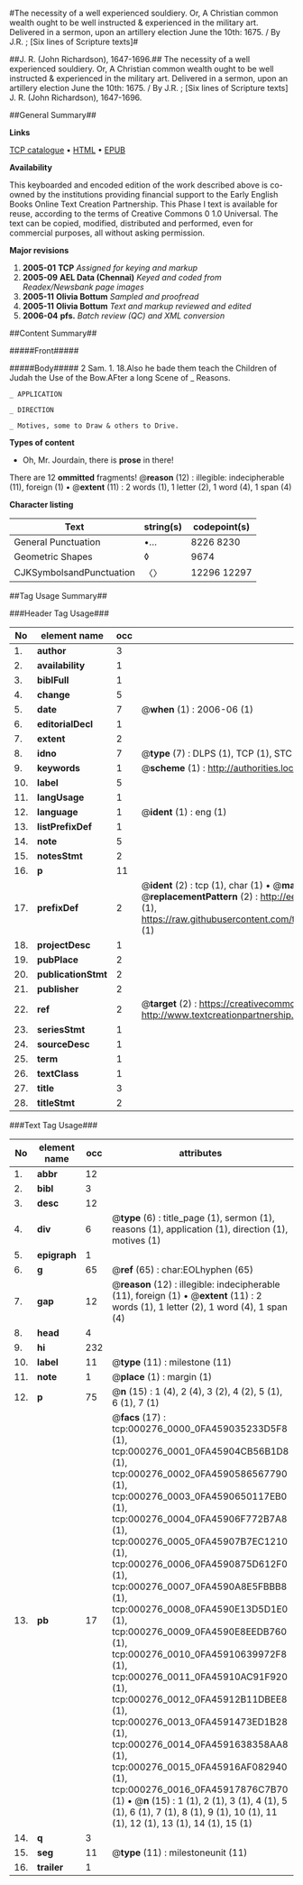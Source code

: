 #The necessity of a well experienced souldiery. Or, A Christian common wealth ought to be well instructed & experienced in the military art. Delivered in a sermon, upon an artillery election June the 10th: 1675. / By J.R. ; [Six lines of Scripture texts]#

##J. R. (John Richardson), 1647-1696.##
The necessity of a well experienced souldiery. Or, A Christian common wealth ought to be well instructed & experienced in the military art. Delivered in a sermon, upon an artillery election June the 10th: 1675. / By J.R. ; [Six lines of Scripture texts]
J. R. (John Richardson), 1647-1696.

##General Summary##

**Links**

[TCP catalogue](http://www.ota.ox.ac.uk/tcp/)  • 
[HTML](http://tei.it.ox.ac.uk/tcp/Texts-HTML/free/N00/N00215.html)  • 
[EPUB](http://tei.it.ox.ac.uk/tcp/Texts-EPUB/free/N00/N00215.epub)

**Availability**

This keyboarded and encoded edition of the
	       work described above is co-owned by the institutions
	       providing financial support to the Early English Books
	       Online Text Creation Partnership. This Phase I text is
	       available for reuse, according to the terms of Creative
	       Commons 0 1.0 Universal. The text can be copied,
	       modified, distributed and performed, even for
	       commercial purposes, all without asking permission.

**Major revisions**

1. __2005-01__ __TCP__ *Assigned for keying and markup*
1. __2005-09__ __AEL Data (Chennai)__ *Keyed and coded from Readex/Newsbank page images*
1. __2005-11__ __Olivia Bottum__ *Sampled and proofread*
1. __2005-11__ __Olivia Bottum__ *Text and markup reviewed and edited*
1. __2006-04__ __pfs.__ *Batch review (QC) and XML conversion*

##Content Summary##

#####Front#####

#####Body#####
2 Sam. 1. 18.Also he bade them teach the Children of Judah the Use of the Bow.AFter a long Scene of 
    _ Reasons.

    _ APPLICATION

    _ DIRECTION

    _ Motives, some to Draw & others to Drive.

**Types of content**

  * Oh, Mr. Jourdain, there is **prose** in there!

There are 12 **ommitted** fragments! 
 @__reason__ (12) : illegible: indecipherable (11), foreign (1)  •  @__extent__ (11) : 2 words (1), 1 letter (2), 1 word (4), 1 span (4)

**Character listing**


|Text|string(s)|codepoint(s)|
|---|---|---|
|General Punctuation|•…|8226 8230|
|Geometric Shapes|◊|9674|
|CJKSymbolsandPunctuation|〈〉|12296 12297|

##Tag Usage Summary##

###Header Tag Usage###

|No|element name|occ|attributes|
|---|---|---|---|
|1.|__author__|3||
|2.|__availability__|1||
|3.|__biblFull__|1||
|4.|__change__|5||
|5.|__date__|7| @__when__ (1) : 2006-06 (1)|
|6.|__editorialDecl__|1||
|7.|__extent__|2||
|8.|__idno__|7| @__type__ (7) : DLPS (1), TCP (1), STC (2), NOTIS (1), IMAGE-SET (1), EVANS-CITATION (1)|
|9.|__keywords__|1| @__scheme__ (1) : http://authorities.loc.gov/ (1)|
|10.|__label__|5||
|11.|__langUsage__|1||
|12.|__language__|1| @__ident__ (1) : eng (1)|
|13.|__listPrefixDef__|1||
|14.|__note__|5||
|15.|__notesStmt__|2||
|16.|__p__|11||
|17.|__prefixDef__|2| @__ident__ (2) : tcp (1), char (1)  •  @__matchPattern__ (2) : ([0-9\-]+):([0-9IVX]+) (1), (.+) (1)  •  @__replacementPattern__ (2) : http://eebo.chadwyck.com/downloadtiff?vid=$1&page=$2 (1), https://raw.githubusercontent.com/textcreationpartnership/Texts/master/tcpchars.xml#$1 (1)|
|18.|__projectDesc__|1||
|19.|__pubPlace__|2||
|20.|__publicationStmt__|2||
|21.|__publisher__|2||
|22.|__ref__|2| @__target__ (2) : https://creativecommons.org/publicdomain/zero/1.0/ (1), http://www.textcreationpartnership.org/docs/. (1)|
|23.|__seriesStmt__|1||
|24.|__sourceDesc__|1||
|25.|__term__|1||
|26.|__textClass__|1||
|27.|__title__|3||
|28.|__titleStmt__|2||


###Text Tag Usage###

|No|element name|occ|attributes|
|---|---|---|---|
|1.|__abbr__|12||
|2.|__bibl__|3||
|3.|__desc__|12||
|4.|__div__|6| @__type__ (6) : title_page (1), sermon (1), reasons (1), application (1), direction (1), motives (1)|
|5.|__epigraph__|1||
|6.|__g__|65| @__ref__ (65) : char:EOLhyphen (65)|
|7.|__gap__|12| @__reason__ (12) : illegible: indecipherable (11), foreign (1)  •  @__extent__ (11) : 2 words (1), 1 letter (2), 1 word (4), 1 span (4)|
|8.|__head__|4||
|9.|__hi__|232||
|10.|__label__|11| @__type__ (11) : milestone (11)|
|11.|__note__|1| @__place__ (1) : margin (1)|
|12.|__p__|75| @__n__ (15) : 1 (4), 2 (4), 3 (2), 4 (2), 5 (1), 6 (1), 7 (1)|
|13.|__pb__|17| @__facs__ (17) : tcp:000276_0000_0FA459035233D5F8 (1), tcp:000276_0001_0FA45904CB56B1D8 (1), tcp:000276_0002_0FA4590586567790 (1), tcp:000276_0003_0FA4590650117EB0 (1), tcp:000276_0004_0FA45906F772B7A8 (1), tcp:000276_0005_0FA45907B7EC1210 (1), tcp:000276_0006_0FA4590875D612F0 (1), tcp:000276_0007_0FA4590A8E5FBBB8 (1), tcp:000276_0008_0FA4590E13D5D1E0 (1), tcp:000276_0009_0FA4590E8EEDB760 (1), tcp:000276_0010_0FA45910639972F8 (1), tcp:000276_0011_0FA45910AC91F920 (1), tcp:000276_0012_0FA45912B11DBEE8 (1), tcp:000276_0013_0FA4591473ED1B28 (1), tcp:000276_0014_0FA4591638358AA8 (1), tcp:000276_0015_0FA45916AF082940 (1), tcp:000276_0016_0FA45917876C7B70 (1)  •  @__n__ (15) : 1 (1), 2 (1), 3 (1), 4 (1), 5 (1), 6 (1), 7 (1), 8 (1), 9 (1), 10 (1), 11 (1), 12 (1), 13 (1), 14 (1), 15 (1)|
|14.|__q__|3||
|15.|__seg__|11| @__type__ (11) : milestoneunit (11)|
|16.|__trailer__|1||
